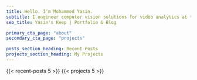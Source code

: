 ```yaml
---
title: Hello. I'm Mohammed Yasin.
subtitle: I engineer computer vision solutions for video analytics at the edge.
seo_title: Yasin's Keep | Portfolio & Blog

primary_cta_page: "about"
secondary_cta_page: "projects"

posts_section_heading: Recent Posts
projects_section_heading: My Projects
---
```


{{< recent-posts 5 >}}
{{< projects 5 >}}

